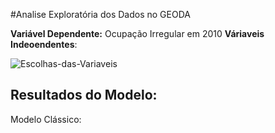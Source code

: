 #Analise Exploratória dos Dados no GEODA

**Variável Dependente:** Ocupação Irregular em 2010
**Váriaveis Indeoendentes**:


<img src="https://i.ibb.co/bRZNfFw/Escolhas-das-Variaveis.jpg" alt="Escolhas-das-Variaveis" border="0">

## Resultados do Modelo:

Modelo Clássico:






<!--stackedit_data:
eyJoaXN0b3J5IjpbLTQ0Njc3MjgwOCwxNzY3MjQ5NDE4LC0xND
YzODQwMDgwXX0=
-->